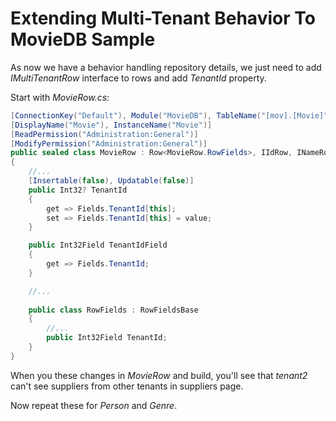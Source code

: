 # Extending Multi-Tenant Behavior To MovieDB Sample

As now we have a behavior handling repository details, we just need to add *IMultiTenantRow* interface to rows and add *TenantId* property.

Start with *MovieRow.cs*:

```cs
[ConnectionKey("Default"), Module("MovieDB"), TableName("[mov].[Movie]")]
[DisplayName("Movie"), InstanceName("Movie")]
[ReadPermission("Administration:General")]
[ModifyPermission("Administration:General")]
public sealed class MovieRow : Row<MovieRow.RowFields>, IIdRow, INameRow, IMultiTenantRow
{
    //...
    [Insertable(false), Updatable(false)]
    public Int32? TenantId
    {
        get => Fields.TenantId[this];
        set => Fields.TenantId[this] = value;
    }

    public Int32Field TenantIdField
    {
        get => Fields.TenantId;
    }

    //...
    
    public class RowFields : RowFieldsBase
    {
        //...
        public Int32Field TenantId;
    }
}
```

When you these changes in *MovieRow* and build, you'll see that *tenant2* can't see suppliers from other tenants in suppliers page.

Now repeat these for *Person* and *Genre*.


